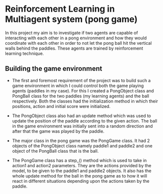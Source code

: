 # Reinforcement Learning in Multiagent system (pong game)

In this project my aim is to investigate if two agents are capable of interacting with each other in a pong environment and how they would coordinate with each other in order to not let the pong ball hit the vertical walls behind the paddles. These agents are trained by reinforcement learning technique.



## Building the game environment 

- The first and foremost requirement of the project was to build such a game environment in which I could control both the game playing agents (paddles in my case). For this I created a PongObject class and PongBall class for the two paddles (my learning agents) and the ball respectively. Both the classes had the initialization method in which their positions, action and initial score were initialized. 

- The PongObject class also had an update method which was used to update the position of the paddle according to the given action. The ball in the game environment was initially sent into a random direction and after that the game was played by the paddle.

- The major class in the pong game was the PongGame class. It had 2 objects of the PongObject class namely paddle1 and paddle2 and one object of the PongBall class that is the ball.

- The PongGame class has a step_() method which is used to take in action1 and action2 parameters. They are the actions provided by the model, to be given to the paddle1 and paddle2 objects. It also has the whole update method for the ball in the pong game as to how it will react in different situations depending upon the actions taken by the paddle.
